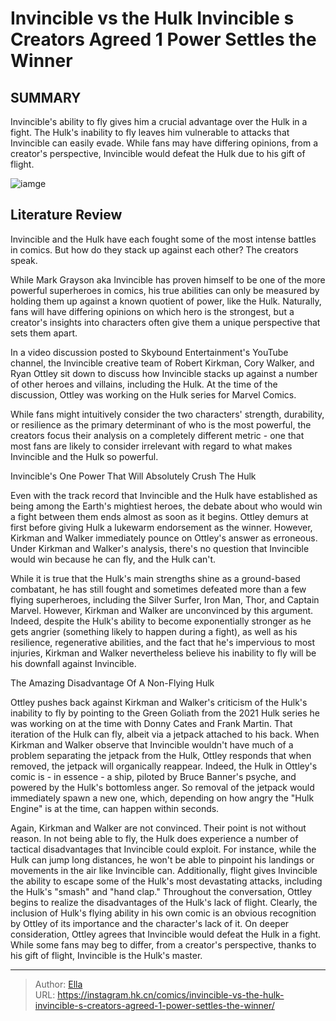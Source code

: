 # Invincible vs the Hulk Invincible s Creators Agreed 1 Power Settles the Winner


## SUMMARY 



  Invincible&#39;s ability to fly gives him a crucial advantage over the Hulk in a fight.   The Hulk&#39;s inability to fly leaves him vulnerable to attacks that Invincible can easily evade.   While fans may have differing opinions, from a creator&#39;s perspective, Invincible would defeat the Hulk due to his gift of flight.  

![iamge](https://static1.srcdn.com/wordpress/wp-content/uploads/2024/01/invincible-versus-hulk_the-creators-take.jpg)

## Literature Review

Invincible and the Hulk have each fought some of the most intense battles in comics. But how do they stack up against each other? The creators speak.




While Mark Grayson aka Invincible has proven himself to be one of the more powerful superheroes in comics, his true abilities can only be measured by holding them up against a known quotient of power, like the Hulk. Naturally, fans will have differing opinions on which hero is the strongest, but a creator&#39;s insights into characters often give them a unique perspective that sets them apart.




In a video discussion posted to Skybound Entertainment&#39;s YouTube channel, the Invincible creative team of Robert Kirkman, Cory Walker, and Ryan Ottley sit down to discuss how Invincible stacks up against a number of other heroes and villains, including the Hulk. At the time of the discussion, Ottley was working on the Hulk series for Marvel Comics.


 

While fans might intuitively consider the two characters&#39; strength, durability, or resilience as the primary determinant of who is the most powerful, the creators focus their analysis on a completely different metric - one that most fans are likely to consider irrelevant with regard to what makes Invincible and the Hulk so powerful.


 Invincible&#39;s One Power That Will Absolutely Crush The Hulk 
          




Even with the track record that Invincible and the Hulk have established as being among the Earth&#39;s mightiest heroes, the debate about who would win a fight between them ends almost as soon as it begins. Ottley demurs at first before giving Hulk a lukewarm endorsement as the winner. However, Kirkman and Walker immediately pounce on Ottley&#39;s answer as erroneous. Under Kirkman and Walker&#39;s analysis, there&#39;s no question that Invincible would win because he can fly, and the Hulk can&#39;t.

While it is true that the Hulk&#39;s main strengths shine as a ground-based combatant, he has still fought and sometimes defeated more than a few flying superheroes, including the Silver Surfer, Iron Man, Thor, and Captain Marvel. However, Kirkman and Walker are unconvinced by this argument. Indeed, despite the Hulk&#39;s ability to become exponentially stronger as he gets angrier (something likely to happen during a fight), as well as his resilience, regenerative abilities, and the fact that he&#39;s impervious to most injuries, Kirkman and Walker nevertheless believe his inability to fly will be his downfall against Invincible.






 The Amazing Disadvantage Of A Non-Flying Hulk 
          

Ottley pushes back against Kirkman and Walker&#39;s criticism of the Hulk&#39;s inability to fly by pointing to the Green Goliath from the 2021 Hulk series he was working on at the time with Donny Cates and Frank Martin. That iteration of the Hulk can fly, albeit via a jetpack attached to his back. When Kirkman and Walker observe that Invincible wouldn&#39;t have much of a problem separating the jetpack from the Hulk, Ottley responds that when removed, the jetpack will organically reappear. Indeed, the Hulk in Ottley&#39;s comic is - in essence - a ship, piloted by Bruce Banner&#39;s psyche, and powered by the Hulk&#39;s bottomless anger. So removal of the jetpack would immediately spawn a new one, which, depending on how angry the &#34;Hulk Engine&#34; is at the time, can happen within seconds.




Again, Kirkman and Walker are not convinced. Their point is not without reason. In not being able to fly, the Hulk does experience a number of tactical disadvantages that Invincible could exploit. For instance, while the Hulk can jump long distances, he won&#39;t be able to pinpoint his landings or movements in the air like Invincible can. Additionally, flight gives Invincible the ability to escape some of the Hulk&#39;s most devastating attacks, including the Hulk&#39;s &#34;smash&#34; and &#34;hand clap.&#34; Throughout the conversation, Ottley begins to realize the disadvantages of the Hulk&#39;s lack of flight. Clearly, the inclusion of Hulk&#39;s flying ability in his own comic is an obvious recognition by Ottley of its importance and the character&#39;s lack of it. On deeper consideration, Ottley agrees that Invincible would defeat the Hulk in a fight. While some fans may beg to differ, from a creator&#39;s perspective, thanks to his gift of flight, Invincible is the Hulk&#39;s master.






---

> Author: [Ella](https://instagram.hk.cn/)  
> URL: https://instagram.hk.cn/comics/invincible-vs-the-hulk-invincible-s-creators-agreed-1-power-settles-the-winner/  

